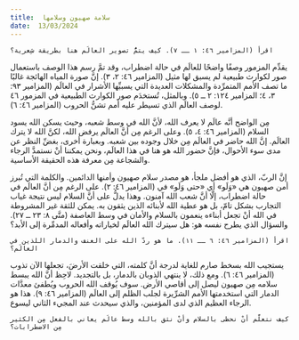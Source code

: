 ```yaml
---
title:  سلامة صهيون وسلامها
date:  13/03/2024
---
```


`اقرأ (المزامير ٤٦: ١ ــ ٧). كيف يتمُّ تصوير العالَم هنا بطريقة شِعرية؟`

يقدِّم المزمور وصفًا واضحًا للعالَم في حالة اضطراب، وقد تمَّ رسم هذا الوصف باستعمال صور لكوارث طبيعية لم يسبق لها مثيل (المزامير ٤٦: ٢، ٣). إنَّ صورة المياه الهائجة غالبًا ما تصف الأمم المتمرِّدة والمشكلات العديدة التي يسببِّها الأشرار في العالَم (المزامير ٩٣: ٣، ٤؛ المزامير ١٢٤: ٢ ــ ٥). وبالمثل، تُستخدَم صور الكوارث الطبيعية في المزمور ٤٦ لوصف العالَم الذي تسيطر عليه أمم تشنُّ الحروب (المزامير ٤٦: ٦).

مِن الواضح أنَّه عالَم لا يعرف الله، لأنَّ الله في وسط شعبه، وحيث يسكن الله يسود السلام (المزامير ٤٦: ٤، ٥). وعلى الرغم مِن أنَّ العالَم يرفض الله، لكنَّ الله لا يترك العالَم. إنَّ الله حاضر في العالَم مِن خلال وجوده بين شعبه. وبعبارة أخرى، بغضِّ النظر عن مدى سوء الأحوال، فإنَّ حضور الله هو هنا في هذا العالَم، ونحن يمكننا أنْ نستمدَّ الرجاء والشجاعة مِن معرفة هذه الحقيقة الأساسية.

إنَّ الربّ، الذي هو أفضل ملجأ، هو مصدر سلام صهيون وأمنها الدائمين. والكلمة التي تُبرز أمن صهيون هي «وَلَو» أي «حتى وَلَو» في (المزامير ٤٦: ٢). على الرغم مِن أنَّ العالَم في حالة اضطراب، إلَّا أنَّ شعب الله آمنون. وهذا يدلُّ على أنَّ السلام ليس نتيجة غياب التجارب بشكل تامّ، بل هو عطية الله لأبنائه الذين يثقون به. يمكن للثقة غير المشروطة في الله أنْ تجعل أبناءه ينعمون بالسلام والأمان في وسط العاصفة (متَّى ٨: ٢٣ ــ ٢٧). والسؤال الذي يطرح نفسه هو: هل سيترك الله العالَم لخياراته وأفعاله المدمِّرة إلى الأبد؟

`اقرأ (المزامير ٤٦: ٦ ــ ١١). ما هو ردّ الله على العنف والدمار اللذين في العالَم؟`

يستجيب الله بسخط صارم للغاية لدرجة أنَّ كلمته، التي خلقت الأرضَ، تجعلها الآن تذوب (المزامير ٤٦: ٦). ومع ذلك، لا ينتهي الذوبان بالدمار، بل بالتجديد. لاحِظ أنَّ الله يبسط سلامه مِن صهيون ليصل إلى أقاصي الأرض. سوف يُوقف الله الحروب ويُطفئ معدَّات الدمار التي استخدمتها الأمم الشرِّيرة لجلب الظلم إلى العالَم (المزامير ٤٦: ٩). هذا هو الرجاء العظيم الذي لدى المؤمنين، والذي سيحدث عند المجيء الثاني ليسوع.

`كيف نتعلَّم أنْ نحظى بالسلام وأنْ نثق بالله وسط عالَم يعاني بالفعل مِن الكثير مِن الاضطرابات؟`
